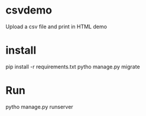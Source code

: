 # csvdemo

Upload a csv file and print in HTML demo

# install
pip install -r requirements.txt
pytho manage.py migrate

# Run
pytho manage.py runserver
